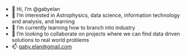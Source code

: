 - 👋 Hi, I’m @gabyelan
- 👀 I’m interested in Astrophysics, data science, 
information technology and analysis, and learning
- 🌱 I’m currently learning how to branch into industry
- 💞️ I’m looking to collaborate on projects where 
we can find data driven solutions to real world problems
- 📫 gaby.elan@gmail.com

<!---
gabyelan/gabyelan is a ✨ special ✨ repository because its `README.md` (this file) appears on your GitHub profile.
You can click the Preview link to take a look at your changes.
--->
